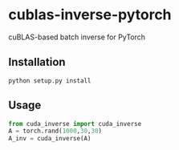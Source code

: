 # cublas-inverse-pytorch
cuBLAS-based batch inverse for PyTorch

## Installation
``` shell
python setup.py install
```

## Usage
``` python
from cuda_inverse import cuda_inverse
A = torch.rand(1000,30,30)
A_inv = cuda_inverse(A)
```
